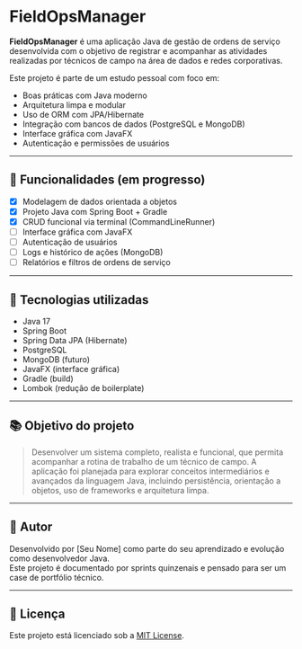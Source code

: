 # FieldOpsManager

**FieldOpsManager** é uma aplicação Java de gestão de ordens de serviço desenvolvida com o objetivo de registrar e acompanhar as atividades realizadas por técnicos de campo na área de dados e redes corporativas.

Este projeto é parte de um estudo pessoal com foco em:

- Boas práticas com Java moderno
- Arquitetura limpa e modular
- Uso de ORM com JPA/Hibernate
- Integração com bancos de dados (PostgreSQL e MongoDB)
- Interface gráfica com JavaFX
- Autenticação e permissões de usuários

---

## 🚀 Funcionalidades (em progresso)

- [x] Modelagem de dados orientada a objetos
- [x] Projeto Java com Spring Boot + Gradle
- [x] CRUD funcional via terminal (CommandLineRunner)
- [ ] Interface gráfica com JavaFX
- [ ] Autenticação de usuários
- [ ] Logs e histórico de ações (MongoDB)
- [ ] Relatórios e filtros de ordens de serviço

---

## 🧱 Tecnologias utilizadas

- Java 17
- Spring Boot
- Spring Data JPA (Hibernate)
- PostgreSQL
- MongoDB (futuro)
- JavaFX (interface gráfica)
- Gradle (build)
- Lombok (redução de boilerplate)

---

## 📚 Objetivo do projeto

> Desenvolver um sistema completo, realista e funcional, que permita acompanhar a rotina de trabalho de um técnico de campo. A aplicação foi planejada para explorar conceitos intermediários e avançados da linguagem Java, incluindo persistência, orientação a objetos, uso de frameworks e arquitetura limpa.

---

## 🧠 Autor

Desenvolvido por [Seu Nome] como parte do seu aprendizado e evolução como desenvolvedor Java.  
Este projeto é documentado por sprints quinzenais e pensado para ser um case de portfólio técnico.

---

## 📝 Licença

Este projeto está licenciado sob a [MIT License](LICENSE).
